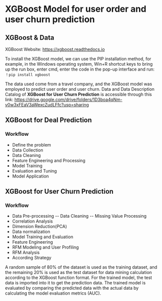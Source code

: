# XGBoost Model for user order and user churn prediction

## XGBoost & Data

XGBoost Website: https://xgboost.readthedocs.io

To install the XGBoost model, we can use the PIP installation method, for example, in the Windows operating system, Win+R shortcut keys to bring up the run box, enter cmd, enter the code in the pop-up interface and run: `！pip install xgboost`

The data used come from a travel company, and the XGBoost model was employed to predict user order and user churn.
Data and Data Description Catalog of **XGBoost for User Churn Prediction** is accessible through this link: https://drive.google.com/drive/folders/1D3boa4qNm-v0w3xFEaV3aWexcZudLFfc?usp=sharing


## XGBoost for Deal Prediction 
### Workflow
- Define the problem
- Data Collection
- Data Cleaning
- Feature Engineering and Processing
- Model Training
- Evaluation and Tuning
- Model Application 

## XGBoost for User Churn Prediction 
### Workflow
- Data Pre-processing
-- Data Cleaning
-- Missing Value Processing
- Correlation Analysis
- Dimension Reduction(PCA)
- Data normalization
- Model Training and Evaluation
- Feature Engineering 
- RFM Modeling and User Profiling
- RFM Analysis
- According Strategy

A random sample of 80% of the dataset is used as the training dataset, and the remaining 20% is used as the test dataset for data mining calculation according to the XGBoost function format. For the trained model, the test data is imported into it to get the prediction data. The trained model is evaluated by comparing the predicted data with the actual data by calculating the model evaluation metrics (AUC).




